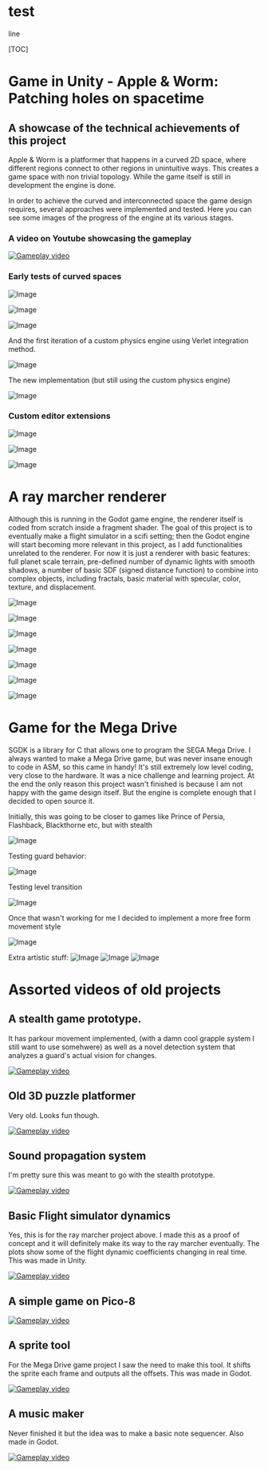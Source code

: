 # test

line


[TOC]


# Game in Unity - Apple & Worm: Patching holes on spacetime
## A showcase of the technical achievements of this project

Apple & Worm is a platformer that happens in a curved 2D space, where different regions connect to other regions in unintuitive ways. This creates a game space with non trivial topology. While the game itself is still in development the engine is done. 

In order to achieve the curved and interconnected space the game design requires, several approaches were implemented and tested. Here you can see some images of the progress of the engine at its various stages.

### A video on Youtube showcasing the gameplay
[![Gameplay video](https://img.youtube.com/vi/G-1nO81KK1M/0.jpg)](https://www.youtube.com/watch?v=G-1nO81KK1M)

### Early tests of curved spaces

![Image](https://imgur.com/RKGGOYb.gif)

![Image](https://imgur.com/0QfeMET.gif)

![Image](https://imgur.com/x3PdqZC.gif)

And the first iteration of a custom physics engine using Verlet integration method.

![Image](https://imgur.com/kyEd4GZ.gif)

The new implementation (but still using the custom physics engine)

![Image](https://imgur.com/yBcefAv.gif)

### Custom editor extensions

![Image](https://imgur.com/QKB8N1m.gif)

![Image](https://imgur.com/N2fTUmJ.gif)

![Image](https://imgur.com/PtXbgeL.gif)

# A ray marcher renderer

Although this is running in the Godot game engine, the renderer itself is coded from scratch inside a fragment shader. The goal of this project is to eventually make a flight simulator in a scifi setting; then the Godot engine will start becoming more relevant in this project, as I add functionalities unrelated to the renderer. For now it is just a renderer with basic features: full planet scale terrain, pre-defined number of dynamic lights with smooth shadows, a number of basic SDF (signed distance function) to combine into complex objects, including fractals, basic material with specular, color, texture, and displacement. 

![Image](https://imgur.com/IgW0V8h.png)

![Image](https://imgur.com/ttg0F4a.gif)

![Image](https://imgur.com/K2bbrct.png)

![Image](https://imgur.com/eu7GGJm.png)

![Image](https://imgur.com/2einiuE.gif)

![Image](https://imgur.com/tmawcqx.gif)

![Image](https://imgur.com/uiSlEAb.gif)


# Game for the Mega Drive
SGDK is a library for C that allows one to program the SEGA Mega Drive. I always wanted to make a Mega Drive game, but was never insane enough to code in ASM, so this came in handy! It's still extremely low level coding, very close to the hardware. It was a nice challenge and learning project. At the end the only reason this project wasn't finished is because I am not happy with the game design itself. But the engine is complete enough that I decided to open source it.

Initially, this was going to be closer to games like Prince of Persia, Flashback, Blackthorne etc, but with stealth

![Image](https://imgur.com/Zn9igXd.gif)

Testing guard behavior:

![Image](https://imgur.com/vR3jdtg.gif)

Testing level transition

![Image](https://imgur.com/i9ea6vr.gif)

Once that wasn't working for me I decided to implement a more free form movement style

![Image](https://imgur.com/qLosX49.gif)


Extra artistic stuff:
![Image](https://imgur.com/T3W1Cbp.png)
![Image](https://imgur.com/fuz1sAx.gif)
![Image](https://imgur.com/Ivdk1u2.png)

# Assorted videos of old projects

## A stealth game prototype. 
It has parkour movement implemented, (with a damn cool grapple system I still want to use somehwere) as well as a novel detection system that analyzes a guard's actual vision for changes.

[![Gameplay video](https://img.youtube.com/vi/3hU832U6Rao/0.jpg)](https://www.youtube.com/watch?v=3hU832U6Rao)

## Old 3D puzzle platformer
Very old. Looks fun though.

[![Gameplay video](https://img.youtube.com/vi/_eehUli9B-4/0.jpg)](https://www.youtube.com/watch?v=_eehUli9B-4)

## Sound propagation system
I'm pretty sure this was meant to go with the stealth prototype.

[![Gameplay video](https://img.youtube.com/vi/g29Gz-cF9yI/0.jpg)](https://www.youtube.com/watch?v=g29Gz-cF9yI)

## Basic Flight simulator dynamics
Yes, this is for the ray marcher project above. I made this as a proof of concept and it will definitely make its way to the ray marcher eventually. The plots show some of the flight dynamic coefficients changing in real time. This was made in Unity.

[![Gameplay video](https://img.youtube.com/vi/1g1bmk2ZKRo/0.jpg)](https://www.youtube.com/watch?v=1g1bmk2ZKRo)

## A simple game on Pico-8

[![Gameplay video](https://img.youtube.com/vi/Uxl1X4Zmlf4/0.jpg)](https://www.youtube.com/watch?v=Uxl1X4Zmlf4)

## A sprite tool
For the Mega Drive game project I saw the need to make this tool. It shifts the sprite each frame and outputs all the offsets. This was made in Godot.

[![Gameplay video](https://img.youtube.com/vi/EuBdXLUwYdw/0.jpg)](https://www.youtube.com/watch?v=EuBdXLUwYdw)

## A music maker
Never finished it but the idea was to make a basic note sequencer. Also made in Godot.

[![Gameplay video](https://img.youtube.com/vi/eyyy4n1sTiw/0.jpg)](https://www.youtube.com/watch?v=eyyy4n1sTiw)
